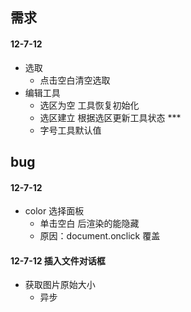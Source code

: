 ## 需求
#### 12-7-12
- 选取
  + 点击空白清空选取
- 编辑工具
  + 选区为空 工具恢复初始化
  + 选区建立 根据选区更新工具状态 ***
  + 字号工具默认值

## bug
#### 12-7-12
- color 选择面板
  + 单击空白 后渲染的能隐藏
  + 原因：document.onclick 覆盖

#### 12-7-12 插入文件对话框
- 获取图片原始大小
  + 异步
